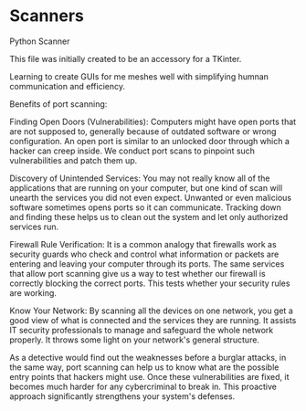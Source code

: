 # Scanners
Python Scanner 

This file was initially created to be an accessory for a TKinter.  

Learning to create GUIs for me meshes well with simplifying humnan communication and efficiency.  

Benefits of port scanning:

Finding Open Doors (Vulnerabilities): Computers might have open ports that are not supposed to, generally because of outdated software or wrong configuration. An open port is similar to an unlocked door through which a hacker can creep inside. We conduct port scans to pinpoint such vulnerabilities and patch them up.

Discovery of Unintended Services: You may not really know all of the applications that are running on your computer, but one kind of scan will unearth the services you did not even expect. Unwanted or even malicious software sometimes opens ports so it can communicate. Tracking down and finding these helps us to clean out the system and let only authorized services run.

Firewall Rule Verification: It is a common analogy that firewalls work as security guards who check and control what information or packets are entering and leaving your computer through its ports. The same services that allow port scanning give us a way to test whether our firewall is correctly blocking the correct ports. This tests whether your security rules are working.

Know Your Network: By scanning all the devices on one network, you get a good view of what is connected and the services they are running. It assists IT security professionals to manage and safeguard the whole network properly. It throws some light on your network's general structure.

As a detective would find out the weaknesses before a burglar attacks, in the same way, port scanning can help us to know what are the possible entry points that hackers might use. Once these vulnerabilities are fixed, it becomes much harder for any cybercriminal to break in. This proactive approach significantly strengthens your system's defenses.
